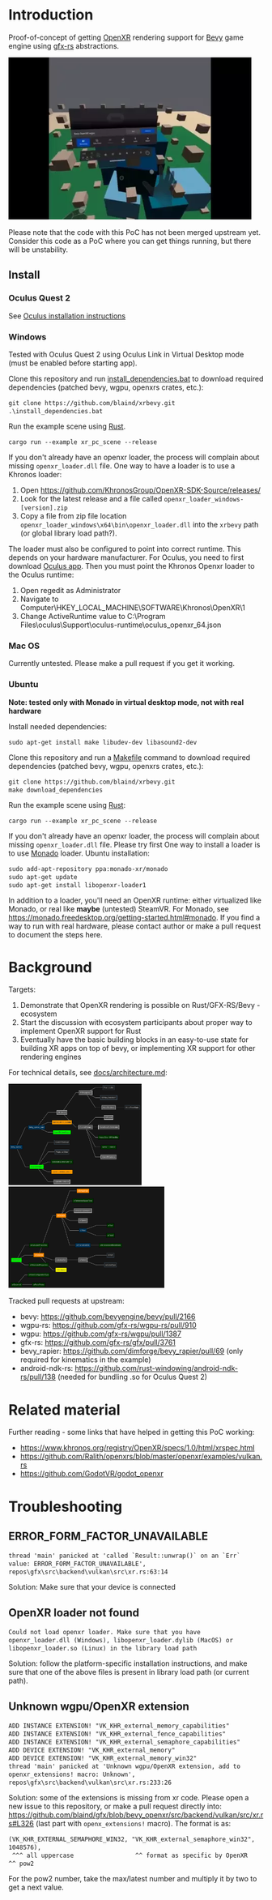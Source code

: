 # Introduction

Proof-of-concept of getting [OpenXR](https://www.khronos.org/openxr/) rendering support for [Bevy](https://github.com/bevyengine/bevy) game engine using [gfx-rs](https://github.com/gfx-rs/gfx/) abstractions.

![Example](docs/screenshot.webp) 

Please note that the code with this PoC has not been merged upstream yet. Consider this code as a PoC where you can get things running, but there will be unstability.

## Install

### Oculus Quest 2

See [Oculus installation instructions](./docs/install_oculus.md)
### Windows

Tested with Oculus Quest 2 using Oculus Link in Virtual Desktop mode (must be enabled before starting app).

Clone this repository and run [install_dependencies.bat](./install_dependencies.bat) to download required dependencies (patched bevy, wgpu, openxrs crates, etc.):

    git clone https://github.com/blaind/xrbevy.git
    .\install_dependencies.bat

Run the example scene using [Rust](https://www.rust-lang.org/).

    cargo run --example xr_pc_scene --release

If you don't already have an openxr loader, the process will complain about missing `openxr_loader.dll` file. One way to have a loader is to use a Khronos loader:

1. Open https://github.com/KhronosGroup/OpenXR-SDK-Source/releases/
1. Look for the latest release and a file called `openxr_loader_windows-[version].zip`
1. Copy a file from zip file location `openxr_loader_windows\x64\bin\openxr_loader.dll` into the `xrbevy` path (or global library load path?).

The loader must also be configured to point into correct runtime. This depends on your hardware manufacturer. For Oculus, you need to first download [Oculus app](https://www.oculus.com/setup/). Then you must point the Khronos Openxr loader to the Oculus runtime:

1. Open regedit as Administrator
1. Navigate to Computer\HKEY_LOCAL_MACHINE\SOFTWARE\Khronos\OpenXR\1
1. Change ActiveRuntime value to C:\Program Files\oculus\Support\oculus-runtime\oculus_openxr_64.json

### Mac OS

Currently untested. Please make a pull request if you get it working.

### Ubuntu

**Note: tested only with Monado in virtual desktop mode, not with real hardware**

Install needed dependencies:

    sudo apt-get install make libudev-dev libasound2-dev

Clone this repository and run a [Makefile](./Makefile) command to download required dependencies (patched bevy, wgpu, openxrs crates, etc.):

    git clone https://github.com/blaind/xrbevy.git
    make download_dependencies

Run the example scene using [Rust](https://www.rust-lang.org/):

    cargo run --example xr_pc_scene --release

If you don't already have an openxr loader, the process will complain about missing `openxr_loader.dll` file. Please try first One way to install a loader is to use [Monado](https://monado.dev/) loader. Ubuntu installation:

    sudo add-apt-repository ppa:monado-xr/monado
    sudo apt-get update
    sudo apt-get install libopenxr-loader1

In addition to a loader, you'll need an OpenXR runtime: either virtualized like Monado, or real like **maybe** (untested) SteamVR. For Monado, see https://monado.freedesktop.org/getting-started.html#monado. If you find a way to run with real hardware, please contact author or make a pull request to document the steps here.

# Background

Targets:
1. Demonstrate that OpenXR rendering is possible on Rust/GFX-RS/Bevy -ecosystem
1. Start the discussion with ecosystem participants about proper way to implement OpenXR support for Rust
1. Eventually have the basic building blocks in an easy-to-use state for building XR apps on top of bevy, or implementing XR support for other rendering engines


For technical details, see [docs/architecture.md](docs/architecture.md):

<a href="docs/architecture.md"><img src="docs/screenshot0.png" height="200"></a>
<a href="docs/architecture.md"><img src="docs/screenshot3.png" height="200"></a><br />

Tracked pull requests at upstream:

* bevy: https://github.com/bevyengine/bevy/pull/2166
* wgpu-rs: https://github.com/gfx-rs/wgpu-rs/pull/910
* wgpu: https://github.com/gfx-rs/wgpu/pull/1387
* gfx-rs: https://github.com/gfx-rs/gfx/pull/3761
* bevy_rapier: https://github.com/dimforge/bevy_rapier/pull/69 (only required for kinematics in the example)
* android-ndk-rs: https://github.com/rust-windowing/android-ndk-rs/pull/138 (needed for bundling .so for Oculus Quest 2)

# Related material

Further reading - some links that have helped in getting this PoC working:

* https://www.khronos.org/registry/OpenXR/specs/1.0/html/xrspec.html
* https://github.com/Ralith/openxrs/blob/master/openxr/examples/vulkan.rs
* https://github.com/GodotVR/godot_openxr

# Troubleshooting

## ERROR_FORM_FACTOR_UNAVAILABLE

    thread 'main' panicked at 'called `Result::unwrap()` on an `Err` value: ERROR_FORM_FACTOR_UNAVAILABLE', repos\gfx\src\backend\vulkan\src\xr.rs:63:14

Solution: Make sure that your device is connected

## OpenXR loader not found

    Could not load openxr loader. Make sure that you have openxr_loader.dll (Windows), libopenxr_loader.dylib (MacOS) or libopenxr_loader.so (Linux) in the library load path

Solution: follow the platform-specific installation instructions, and make sure that one of the above files is present in library load path (or current path).

## Unknown wgpu/OpenXR extension

```
ADD INSTANCE EXTENSION! "VK_KHR_external_memory_capabilities"
ADD INSTANCE EXTENSION! "VK_KHR_external_fence_capabilities"
ADD INSTANCE EXTENSION! "VK_KHR_external_semaphore_capabilities"
ADD DEVICE EXTENSION! "VK_KHR_external_memory"
ADD DEVICE EXTENSION! "VK_KHR_external_memory_win32"
thread 'main' panicked at 'Unknown wgpu/OpenXR extension, add to openxr_extensions! macro: Unknown', repos\gfx\src\backend\vulkan\src\xr.rs:233:26
```

Solution: some of the extensions is missing from xr code. Please open a new issue to this repository, or make a pull request directly into: https://github.com/blaind/gfx/blob/bevy_openxr/src/backend/vulkan/src/xr.rs#L326 (last part with `openx_extensions!` macro). The format is as:

    (VK_KHR_EXTERNAL_SEMAPHORE_WIN32, "VK_KHR_external_semaphore_win32", 1048576),
     ^^^ all uppercase                 ^^ format as specific by OpenXR   ^^ pow2

For the pow2 number, take the max/latest number and multiply it by two to get a next value.